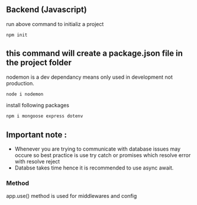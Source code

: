 ## Backend (Javascript)
run above command to initializ a project 
```javascript
npm init
```
this command will create a package.json file in the project folder
------------------
nodemon is a dev dependancy means only used in development not production.
```javascript
node i nodemon
```
install following packages
```javascript
npm i mongoose express dotenv
```

## Important note :
 - Whenever you are trying to communicate with database issues may occure so best practice is  use try catch or promises which resolve error with resolve reject
-  Databse takes time hence it is recommended to use async await. 

### Method
app.use() method is used for middlewares and config